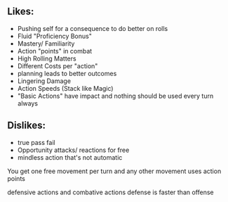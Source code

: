 ## Likes:
- Pushing self for a consequence to do better on rolls
- Fluid "Proficiency Bonus"
- Mastery/ Familiarity
- Action "points" in combat
- High Rolling Matters
- Different Costs per "action"
- planning leads to better outcomes
- Lingering Damage
- Action Speeds (Stack like Magic)
- "Basic Actions" have impact and nothing should be used every turn always
## Dislikes:
- true pass fail
- Opportunity attacks/ reactions for free
- mindless action that's not automatic 


You get one free movement per turn and any other movement uses action points

defensive actions and combative actions 
defense is faster than offense 